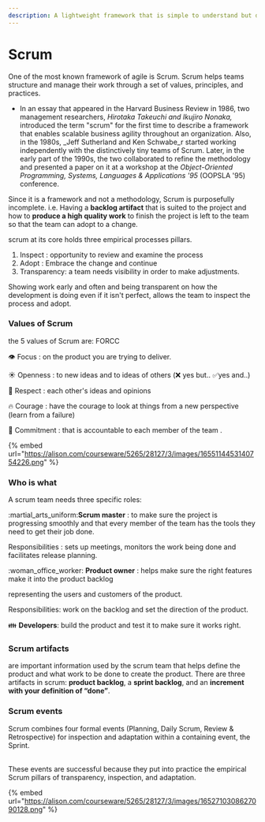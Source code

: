 ```yaml
---
description: A lightweight framework that is simple to understand but difficult to master.
---
```


# Scrum

One of the most known framework of agile is Scrum. Scrum helps teams structure and manage their work through a set of values, principles, and practices.

* In an essay that appeared in the Harvard Business Review in 1986, two management researchers, _Hirotaka Takeuchi and Ikujiro Nonaka,_ introduced the term "scrum" for the first time to describe a framework that enables scalable business agility throughout an organization. Also, in the 1980s, _Jeff Sutherland and Ken Schwabe_r started working independently with the distinctively tiny teams of Scrum. Later, in the early part of the 1990s, the two collaborated to refine the methodology and presented a paper on it at a workshop at the _Object-Oriented Programming, Systems, Languages & Applications '95_ (OOPSLA '95) conference.

Since it is a framework and not a methodology, Scrum is purposefully incomplete. i.e. Having a **backlog artifact** that is suited to the project and how to  **produce a high quality work** to finish the project is left to the team so that  the team can adopt to a change.&#x20;

scrum at its core holds three empirical processes pillars.

1. Inspect : opportunity to review and examine the process
2. Adopt : Embrace the change and continue&#x20;
3. Transparency: a team needs visibility in order to make adjustments.&#x20;

Showing work early and often and being transparent on how the development is doing even if it isn't perfect, allows the team to inspect the process and adopt.

### Values of Scrum

the 5 values of Scrum are: FORCC

:eye: Focus : on the product you are trying to deliver.

:sunny: Openness : to new ideas and to ideas of others  (❌ yes but..  ✅yes and..)

:crown: Respect :  each other's ideas and opinions&#x20;

:fire: Courage : have the courage to look at things from a new perspective (learn from a failure)  &#x20;

:handshake: Commitment : that is accountable to each member of the team .&#x20;

{% embed url="https://alison.com/courseware/5265/28127/3/images/1655114453140754226.png" %}

### Who is what&#x20;

A scrum team needs three specific roles:

:martial\_arts\_uniform:**Scrum master** : to make sure the project is progressing smoothly and that every member of the team has the tools they need to get their job done.

&#x20;   Responsibilities : sets up meetings, monitors the work being done and facilitates release planning.&#x20;

:woman\_office\_worker: **Product owner** : helps make sure the right features make it into the product backlog

representing the users and customers of the product.

&#x20;     Responsibilities: work on the backlog and set the direction of the product.

:family: **Developers**: build the product and test it to make sure it works right.

### Scrum artifacts

are important information used by the scrum team that helps define the product and what work to be done to create the product. There are three artifacts in scrum: **product backlog**, a **sprint backlog**, and an **increment with your definition of “done”**.

### Scrum events&#x20;

Scrum combines four formal events (Planning, Daily Scrum, Review & Retrospective) for inspection and adaptation within a containing event, the Sprint.&#x20;

\
These events are successful because they put into practice the empirical Scrum pillars of transparency, inspection, and adaptation.

{% embed url="https://alison.com/courseware/5265/28127/3/images/1652710308627090128.png" %}

